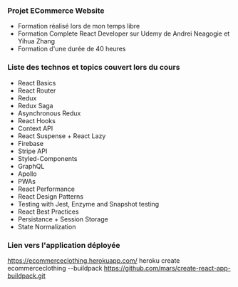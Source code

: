 

### Projet ECommerce Website
  * Formation réalisé lors de mon temps libre
  * Formation Complete React Developer sur Udemy de Andrei Neagogie et Yihua Zhang
  * Formation d'une durée de 40 heures
 
### Liste des technos et topics couvert lors du cours
  * React Basics
  * React Router
  * Redux
  * Redux Saga
  * Asynchronous Redux
  * React Hooks
  * Context API
  * React Suspense + React Lazy
  * Firebase
  * Stripe API
  * Styled-Components
  * GraphQL
  * Apollo
  * PWAs
  * React Performance
  * React Design Patterns
  * Testing with Jest, Enzyme and Snapshot testing
  * React Best Practices
  * Persistance + Session Storage
  * State Normalization
  
### Lien vers l'application déployée
https://ecommerceclothing.herokuapp.com/
heroku create ecommerceclothing --buildpack https://github.com/mars/create-react-app-buildpack.git